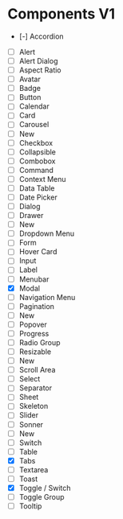 # Components V1

- [-] Accordion
- [ ] Alert
- [ ] Alert Dialog
- [ ] Aspect Ratio
- [ ] Avatar
- [ ] Badge
- [ ] Button
- [ ] Calendar
- [ ] Card
- [ ] Carousel
- [ ] New
- [ ] Checkbox
- [ ] Collapsible
- [ ] Combobox
- [ ] Command
- [ ] Context Menu
- [ ] Data Table
- [ ] Date Picker
- [ ] Dialog
- [ ] Drawer
- [ ] New
- [ ] Dropdown Menu
- [ ] Form
- [ ] Hover Card
- [ ] Input
- [ ] Label
- [ ] Menubar
- [x] Modal
- [ ] Navigation Menu
- [ ] Pagination
- [ ] New
- [ ] Popover
- [ ] Progress
- [ ] Radio Group
- [ ] Resizable
- [ ] New
- [ ] Scroll Area
- [ ] Select
- [ ] Separator
- [ ] Sheet
- [ ] Skeleton
- [ ] Slider
- [ ] Sonner
- [ ] New
- [ ] Switch
- [ ] Table
- [x] Tabs
- [ ] Textarea
- [ ] Toast
- [x] Toggle / Switch
- [ ] Toggle Group
- [ ] Tooltip
